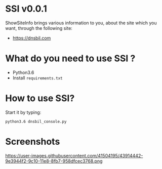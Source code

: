  SSI v0.0.1
===============
ShowSiteInfo brings various information to you, about the site which you want, through the following site:

- https://dnsbil.com

What do you need to use SSI ?
===================

- Python3.6
- Install `requirements.txt`

How to use SSI?
===================
Start it by typing:

    python3.6 dnsbil_console.py
    
Screenshots
====================

https://user-images.githubusercontent.com/41504195/43914442-9e3944f2-9c10-11e8-8fb7-958dfcec3768.png



